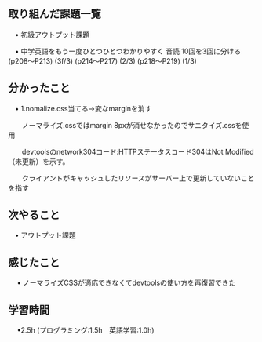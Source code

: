 ## 取り組んだ課題一覧

 　• 初級アウトプット課題

 　• 中学英語をもう一度ひとつひとつわかりやすく 音読 10回を3回に分ける        (p208〜P213)  (3f/3) (p214〜P217)  (2/3) (p218〜P219)  (1/3) 
## 分かったこと

 　• 1.nomalize.css当てる→変なmarginを消す

　　ノーマライズ.cssではmargin 8pxが消せなかったのでサニタイズ.cssを使用

　　devtoolsのnetwork304コード:HTTPステータスコード304はNot Modified（未更新）を示す。

　　クライアントがキャッシュしたリソースがサーバー上で更新していないことを指す

## 次やること　
           
 　• アウトプット課題

## 感じたこと

　 • ノーマライズCSSが適応できなくてdevtoolsの使い方を再復習できた

## 学習時間

　 •2.5h (プログラミング:1.5h　英語学習:1.0h)